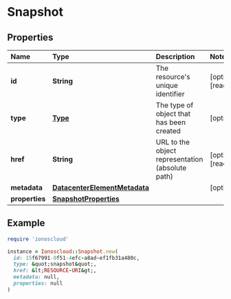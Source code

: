 # Snapshot

## Properties

| Name | Type | Description | Notes |
| :--- | :--- | :--- | :--- |
| **id** | **String** | The resource's unique identifier | \[optional\]\[readonly\] |
| **type** | [**Type**](type.md) | The type of object that has been created | \[optional\] |
| **href** | **String** | URL to the object representation \(absolute path\) | \[optional\]\[readonly\] |
| **metadata** | [**DatacenterElementMetadata**](datacenterelementmetadata.md) |  | \[optional\] |
| **properties** | [**SnapshotProperties**](snapshotproperties.md) |  |  |

## Example

```ruby
require 'ionoscloud'

instance = Ionoscloud::Snapshot.new(
  id: 15f67991-0f51-4efc-a8ad-ef1fb31a480c,
  type: &quot;snapshot&quot;,
  href: &lt;RESOURCE-URI&gt;,
  metadata: null,
  properties: null
)
```

